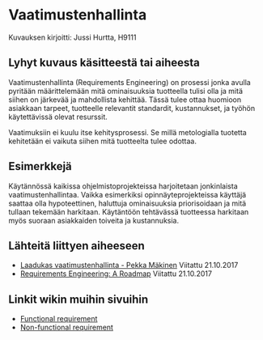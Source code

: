 # Vaatimustenhallinta

Kuvauksen kirjoitti: Jussi Hurtta, H9111

## Lyhyt kuvaus käsitteestä tai aiheesta

Vaatimustenhallinta (Requirements Engineering) on prosessi jonka avulla pyritään määrittelemään mitä ominaisuuksia tuotteella tulisi olla ja mitä siihen on järkevää ja mahdollista kehittää. Tässä tulee ottaa huomioon asiakkaan tarpeet, tuotteelle relevantit standardit, kustannukset, ja työhön käytettävissä olevat resurssit.

Vaatimuksiin ei kuulu itse kehitysprosessi. Se millä metologialla tuotetta kehitetään ei vaikuta siihen mitä tuotteelta tulee odottaa.

## Esimerkkejä

Käytännössä kaikissa ohjelmistoprojekteissa harjoitetaan jonkinlaista vaatimustenhallintaa. Vaikka esimerkiksi opinnäyteprojekteissa käyttäjä saattaa olla hypoteettinen, haluttuja ominaisuuksia priorisoidaan ja mitä tullaan tekemään harkitaan. Käytäntöön tehtävässä tuotteessa harkitaan myös suoraan asiakkaiden toiveita ja kustannuksia.

## Lähteitä liittyen aiheeseen

* [Laadukas vaatimustenhallinta - Pekka Mäkinen](http://www.softqa.fi/pdf/nohau-200902.pdf) Viitattu 21.10.2017 
* [Requirements Engineering: A Roadmap](http://mcs.open.ac.uk/ban25/papers/sotar.re.pdf) Viitattu 21.10.2017


## Linkit wikin muihin sivuihin

* [Functional requirement](https://github.com/JAMKPROJ/TTOS1000-GT0/blob/master/functional-requirement.md)
* [Non-functional requirement](https://github.com/JAMKPROJ/TTOS1000-GT0/blob/master/non-functional-requirement.md)
